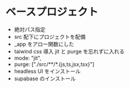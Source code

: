 # ベースプロジェクト

- 絶対パス指定
- src 配下にプロジェクトを配備
- \_app をアロー関数にした
- taiwind css 導入 jit と purge を忘れずに入れる
- mode: "jit",
- purge: ["./src/**/*.{js,ts,jsx,tsx}"]
- headless UI をインストール
- supabase のインストール
